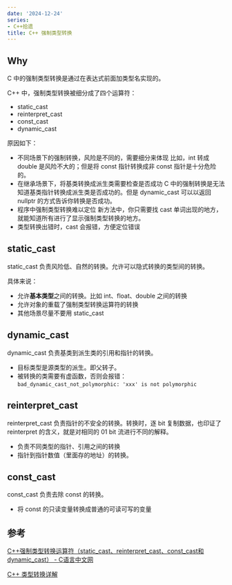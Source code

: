 ```yaml
---
date: '2024-12-24'
series:
- C++拾遗
title: C++ 强制类型转换
---
```


## Why
C 中的强制类型转换是通过在表达式前面加类型名实现的。

C++ 中，强制类型转换被细分成了四个运算符：
- static_cast
- reinterpret_cast
- const_cast
- dynamic_cast

原因如下：
- 不同场景下的强制转换，风险是不同的，需要细分来体现
比如，int 转成 double 是风险不大的；但是将 const 指针转换成非 const 指针是十分危险的。
- 在继承场景下，将基类转换成派生类需要检查是否成功
C 中的强制转换是无法知道基类指针转换成派生类是否成功的。但是 dynamic_cast 可以以返回 nullptr 的方式告诉你转换是否成功。
- 程序中强制类型转换难以定位
新方法中，你只需要找 cast 单词出现的地方，就能知道所有进行了显示强制类型转换的地方。
- 类型转换出错时，cast 会报错，方便定位错误

## static_cast

static_cast 负责风险低、自然的转换。允许可以隐式转换的类型间的转换。

具体来说：
- 允许**基本类型**之间的转换。比如 int、float、double 之间的转换
- 允许对象的重载了强制类型转换运算符的转换
- 其他场景尽量不要用 static_cast

## dynamic_cast

dynamic_cast 负责基类到派生类的引用和指针的转换。

- 目标类型是源类型的派生。即父转子。
- 被转换的类需要有虚函数，否则会报错：
`bad_dynamic_cast_not_polymorphic: 'xxx' is not polymorphic`

## reinterpret_cast

reinterpret_cast 负责指针的不安全的转换。转换时，逐 bit 复制数据，也印证了 reinterpret 的含义，就是对相同的 01 bit 流进行不同的解释。

- 负责不同类型的指针、引用之间的转换
- 指针到指针数值（里面存的地址）的转换。

## const_cast

const_cast 负责去除 const 的转换。

- 将 const 的只读变量转换成普通的可读可写的变量


## 参考

[C++强制类型转换运算符（static_cast、reinterpret_cast、const_cast和dynamic_cast） - C语言中文网](https://c.biancheng.net/view/410.html)

[C++ 类型转换详解](https://blog.csdn.net/test1280/article/details/72763451)